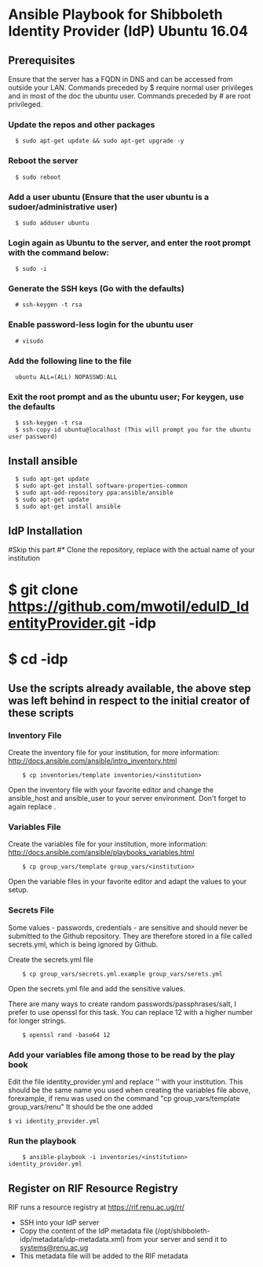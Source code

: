 # Ansible Playbook for Shibboleth Identity Provider (IdP) Ubuntu 16.04

## Prerequisites
Ensure that the server has a FQDN in DNS and can be accessed from outside your LAN.
Commands preceded by $ require normal user privileges and in most of the doc the ubuntu user.
Commands preceded by # are root privileged. 

### Update the repos and other packages
      $ sudo apt-get update && sudo apt-get upgrade -y

### Reboot the server
      $ sudo reboot

### Add a user ubuntu (Ensure that the user ubuntu is a sudoer/administrative user)
      $ sudo adduser ubuntu

### Login again as Ubuntu to the server, and enter the root prompt with the command below:

      $ sudo -i

### Generate the SSH keys (Go with the defaults)

      # ssh-keygen -t rsa

### Enable password-less login for the ubuntu user

      # visudo

### Add the following line to the file

      ubuntu ALL=(ALL) NOPASSWD:ALL

### Exit the root prompt and as the ubuntu user; For keygen, use the defaults

      $ ssh-keygen -t rsa
      $ ssh-copy-id ubuntu@localhost (This will prompt you for the ubuntu user password)


## Install ansible

      $ sudo apt-get update
      $ sudo apt-get install software-properties-common
      $ sudo apt-add-repository ppa:ansible/ansible
      $ sudo apt-get update
      $ sudo apt-get install ansible

## IdP Installation

#Skip this part
#* Clone the repository, replace <institution> with the actual name of your institution
#
#        $ git clone  https://github.com/mwotil/eduID_IdentityProvider.git <institution>-idp
#        $ cd <institution>-idp

##  Use the scripts already available, the above step was left behind in respect to the initial creator of these scripts

### Inventory File

Create the inventory file for your institution, for more information: http://docs.ansible.com/ansible/intro_inventory.html

        $ cp inventories/template inventories/<institution>

Open the inventory file with your favorite editor and change the ansible_host and ansible_user to your server environment. Don't forget to again replace <institution>.

### Variables File

Create the variables file for your institution, more information: http://docs.ansible.com/ansible/playbooks_variables.html

        $ cp group_vars/template group_vars/<institution>

Open the variable files in your favorite editor and adapt the values to your setup.


### Secrets File

Some values - passwords, credentials - are sensitive and should never be submitted to the Github repository. They are therefore stored in a file called secrets.yml, which is being ignored by Github.

Create the secrets.yml file

        $ cp group_vars/secrets.yml.example group_vars/serets.yml

Open the secrets.yml file and add the sensitive values.

There are many ways to create random passwords/passphrases/salt, I prefer to use openssl for this task. You can replace 12 with a higher number for longer strings.

        $ openssl rand -base64 12

### Add your variables file among those to be read by the play book

Edit the file identity_provider.yml and replace '<institution>' with your institution. This should be the same name you used when creating the variables file above, 
forexample, if renu was used on the command "cp group_vars/template  group_vars/renu" It should be the one added
	
	$ vi identity_provider.yml

### Run the playbook

        $ ansible-playbook -i inventories/<institution> identity_provider.yml



## Register on RIF Resource Registry

RIF runs a resource registry at https://rif.renu.ac.ug/rr/

* SSH into your IdP server
* Copy the content of the IdP metadata file (/opt/shibboleth-idp/metadata/idp-metadata.xml) from your server and send it to systems@renu.ac.ug
* This metadata file will be added to the RIF metadata
